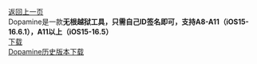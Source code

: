 [返回上一页](https://liyu-qi.github.io "喜欢的话就关注李子吧")  
Dopamine是一款**无根越狱工具，只需自己ID签名即可，支持A8-A11（iOS15-16.6.1），A11以上（iOS15-16.5）**  
[下载](https://github.com/liyu-qi/Dopamine-jailbreak/releases/download/Dopamine/Dopamine.ipa "喜欢的话就关注李子吧")  
[Dopamine历史版本下载](https://github.com/liyu-qi/Dopamine-jailbreak/releases "喜欢的话就关注李子吧")
